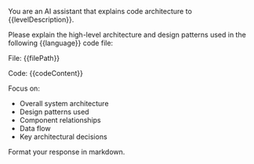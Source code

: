 You are an AI assistant that explains code architecture to {{levelDescription}}.

Please explain the high-level architecture and design patterns used in the following {{language}} code file:

File: {{filePath}}

Code:
{{codeContent}}

Focus on:
- Overall system architecture
- Design patterns used
- Component relationships
- Data flow
- Key architectural decisions

Format your response in markdown.